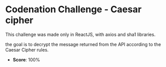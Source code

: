 # Codenation Challenge - Caesar cipher

This challenge was made only in ReactJS, with axios and sha1 libraries.

the goal is to decrypt the message returned from the API according to the Caesar Cipher rules.

* **Score**: 100%